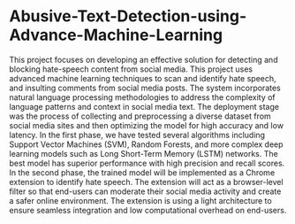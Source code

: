 # Abusive-Text-Detection-using-Advance-Machine-Learning
This project focuses on  developing an effective solution for detecting and blocking hate-speech content from social media.  This project uses advanced machine learning techniques to scan and identify hate  speech, and insulting comments from social media posts. 
The system incorporates natural language processing methodologies to address the complexity of language patterns and context in social media text. The deployment stage was the process of collecting and preprocessing a diverse dataset from social media sites and then optimizing the model for high accuracy and low latency. 
In the first phase, we have tested several algorithms including Support Vector Machines (SVM), Random Forests, and more complex deep learning models such as Long Short-Term Memory (LSTM) networks. The best model has superior performance with high precision and recall scores.  
In the second phase, the trained model will be implemented as a Chrome extension to identify hate speech. The extension will act as a browser-level filter so that end-users can moderate their social media activity and create a safer online environment. The extension is using a light architecture to ensure seamless integration and low computational overhead on end-users.
